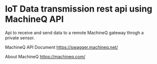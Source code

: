# IoT Data transmission rest api using MachineQ API

Api to receive and send data to a remote MachineQ gateway throgh a private sensor.

MachineQ API Document
https://swagger.machineq.net/

About MachineQ 
https://machineq.com/
